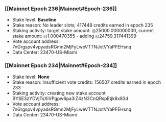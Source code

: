 ### [[Mainnet Epoch 236|Mainnet#Epoch-236]]
* Stake level: **Baseline**
* Stake reason: No leader slots; 417448 credits earned in epoch 235
* Staking activity: target stake amount: ◎25000.000000000, current stake amount: ◎1.000470355 - adding ◎24759.317441399
* Vote account address: 7nGrgspv4vpyadsRGmn2MjFyLweVTTNJotVYaPFEHsnq
* Data Center: 23470-US-Miami
### [[Mainnet Epoch 234|Mainnet#Epoch-234]]
* Stake level: **None**
* Stake reason: Insufficient vote credits: 156507 credits earned in epoch 233
* Staking activity: creating new stake account BYSE3zYDVjTsXiVPgpw6pa3iZ4zN3CnQRspEtjk8x83d
* Vote account address: 7nGrgspv4vpyadsRGmn2MjFyLweVTTNJotVYaPFEHsnq
* Data Center: 23470-US-Miami